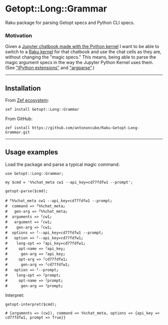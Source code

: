 # Getopt::Long::Grammar

Raku package for parsing Getopt specs and Python CLI specs.

### Motivation

Given a 
[Jupyter chatbook made with the Python kernel](https://pypi.org/project/JupyterChatbook/) 
I want to be able to switch to a 
[Raku kernel](https://raku.land/zef:antononcube/Jupyter::Chatbook) 
for that chatbook and use the chat cells as they are, without changing the "magic specs." 
This means, being able to parse the magic argument specs in the way the Jupyter Python Kernel uses them.
(See 
["IPython extensions"](https://ipython.readthedocs.io/en/stable/config/extensions/index.html) and
["argparse"](https://docs.python.org/3/library/argparse.html).) 

-----

## Installation

From [Zef ecosystem](https://raku.land):

```
zef install Getopt::Long::Grammar
```

From GitHub:

```
zef isntall https://github.com/antononcube/Raku-Getopt-Long-Grammar.git
```

-----

## Usage examples

Load the package and parse a typical magic command:

```perl6
use Getopt::Long::Grammar;

my $cmd = '%%chat_meta cw1 --api_key=cd77fdfw1 --prompt';

getopt-parse($cmd);
```
```
# ｢%%chat_meta cw1 --api_key=cd77fdfw1 --prompt｣
#  command => ｢%%chat_meta｣
#   gen-arg => ｢%%chat_meta｣
#  arguments => ｢cw1｣
#   argument => ｢cw1｣
#    gen-arg => ｢cw1｣
#  options => ｢--api_key=cd77fdfw1 --prompt｣
#   option => ｢--api_key=cd77fdfw1｣
#    long-opt => ｢api_key=cd77fdfw1｣
#     opt-name => ｢api_key｣
#      gen-arg => ｢api_key｣
#     opt-arg => ｢cd77fdfw1｣
#      gen-arg => ｢cd77fdfw1｣
#   option => ｢--prompt｣
#    long-opt => ｢prompt｣
#     opt-name => ｢prompt｣
#      gen-arg => ｢prompt｣
```

Interpret:

```perl6
getopt-interpret($cmd);
```
```
# {arguments => (cw1), command => %%chat_meta, options => {api_key => cd77fdfw1, prompt => True}}
```



